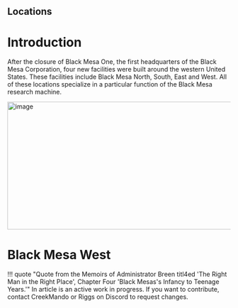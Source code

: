 
## Locations

# Introduction

 After the closure of Black Mesa One, the first headquarters of the Black Mesa Corporation, four new facilities were built around the western United States. These facilities include Black Mesa North, South, East and West. All of these locations specialize in a particular function of the Black Mesa research machine. 

<img width="1440" height="288" alt="image" src="https://github.com/user-attachments/assets/ecde065f-cab0-4050-98ee-be03df9eb91e" />

# Black Mesa West
!!! quote "Quote from the Memoirs of Administrator Breen titl4ed 'The Right Man in the Right Place', Chapter Four 'Black Mesas's Infancy to Teenage Years.'"
    In article is an active work in progress. If you want to contribute, contact CreekMando or Riggs on Discord to request changes. 
